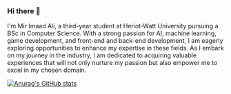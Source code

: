 
### Hi there 👋

I'm Mir Imaad Ali, a third-year student at Heriot-Watt University pursuing a BSc in Computer Science. With a strong passion for AI, machine learning, game development, and front-end and back-end development, I am eagerly exploring opportunities to enhance my expertise in these fields. As I embark on my journey in the industry, I am dedicated to acquiring valuable experiences that will not only nurture my passion but also empower me to excel in my chosen domain.

[![Anurag's GitHub stats](https://github-readme-stats.vercel.app/api?username=MirImaadAli1)](https://github.com/anuraghazra/github-readme-stats)




